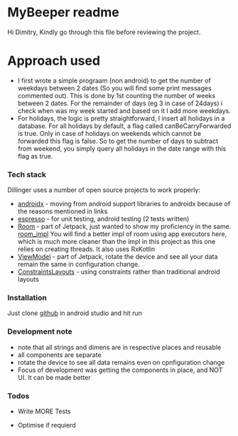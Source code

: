 # MyBeeper readme

Hi Dimitry,
Kindly go through this file before reviewing the project.

# Approach used

  - I first wrote a simple prograam (non android) to get the number of weekdays between 2 dates (So you will find some print messages commented out). This is done by 1st counting the number of weeks between 2 dates. For the remainder of days (eg 3 in case of 24days) i check when was my week started and based on it I add more weekdays.
  - For holidays, the logic is pretty straightforward, I insert all holidays in a database. For all holidays by default, a flag called canBeCarryForwarded is true. Only in case of holidays on weekends which cannot be forwarded this flag is false. So to get the number of days to subtract from weekend, you simply query all holidays in the date range with this flag as true. 

### Tech stack

Dillinger uses a number of open source projects to work properly:

* [androidx] - moving from android support libraries to androidx because of the reasons mentioned in links
* [espresso] - for unit testing, android testing  (2 tests written)
* [Room] - part of Jetpack, just wanted to show my proficiency in the same. [room_impl] You will find a better impl of room using app executors here, which is much more cleaner than the impl in this project as this one relies on creating threads. It also uses RxKotlin
* [ViewModel] - part of Jetpack, rotate the device and see all your data remain the same in configuration change.
* [ConstraintsLayouts] - using constraints rather than traditional android layouts


### Installation
Just clone  [github](https://github.com/ikartiks/mybeeper) in android studio and hit run

### Development note 
 - note that all strings and dimens are in respective places and reusable
 - all components are separate
 - rotate the device to see all data remains even on cpnfiguration change
 - Focus of development was getting the components in place, and NOT UI. It can be made better

### Todos
 - Write MORE Tests
 - Optimise if requierd



   [androidx]: <https://developer.android.com/jetpack/androidxr>
   [ConstraintsLayouts]: <https://developer.android.com/training/constraint-layout>
   [Room]: <https://developer.android.com/topic/libraries/architecture/room>
   [ViewModel]: <https://developer.android.com/topic/libraries/architecture/viewmodel/>
   [espresso]: <https://developer.android.com/training/testing/espresso>
   [room_impl]: <https://github.com/ikartiks/expenseTracker>
   